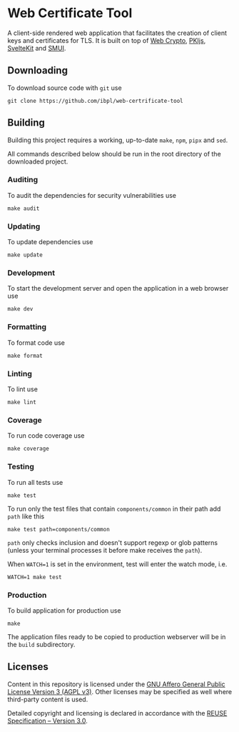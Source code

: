 <!--
SPDX-License-Identifier: AGPL-3.0-only
SPDX-FileCopyrightText: 2024 Informatyka Boguslawski sp. z o.o. sp.k. <https://www.ib.pl>
-->

# Web Certificate Tool

A client-side rendered web application that facilitates the creation of client keys and certificates for TLS. It is built on top of [Web Crypto](https://en.wikipedia.org/wiki/Web_Cryptography_API), [PKIjs](https://pkijs.org/), [SvelteKit](https://kit.svelte.dev/) and [SMUI](https://sveltematerialui.com/).

## Downloading

To download source code with `git` use

```
git clone https://github.com/ibpl/web-certrificate-tool
```

## Building

Building this project requires a working, up-to-date `make`, `npm`, `pipx` and `sed`.

All commands described below should be run in the root directory of the downloaded project.

### Auditing

To audit the dependencies for security vulnerabilities use

```
make audit
```

### Updating

To update dependencies use

```
make update
```

### Development

To start the development server and open the application in a web browser use

```
make dev
```

### Formatting

To format code use

```
make format
```

### Linting

To lint use

```
make lint
```

### Coverage

To run code coverage use

```
make coverage
```

### Testing

To run all tests use

```
make test
```

To run only the test files that contain `components/common` in their path add `path` like this

```
make test path=components/common
```

`path` only checks inclusion and doesn't support regexp or glob patterns (unless your terminal processes it before make receives the `path`).

When `WATCH=1` is set in the environment, test will enter the watch mode, i.e.

```
WATCH=1 make test
```

### Production

To build application for production use

```
make
```

The application files ready to be copied to production webserver will be in the `build` subdirectory.

## Licenses

Content in this repository is licensed under the [GNU Affero General Public License Version 3 (AGPL v3)](LICENSES/AGPL-3.0-only.txt). Other licenses may be specified as well where third-party content is used.

Detailed copyright and licensing is declared in accordance with the [REUSE Specification – Version 3.0](https://reuse.software/spec/).
